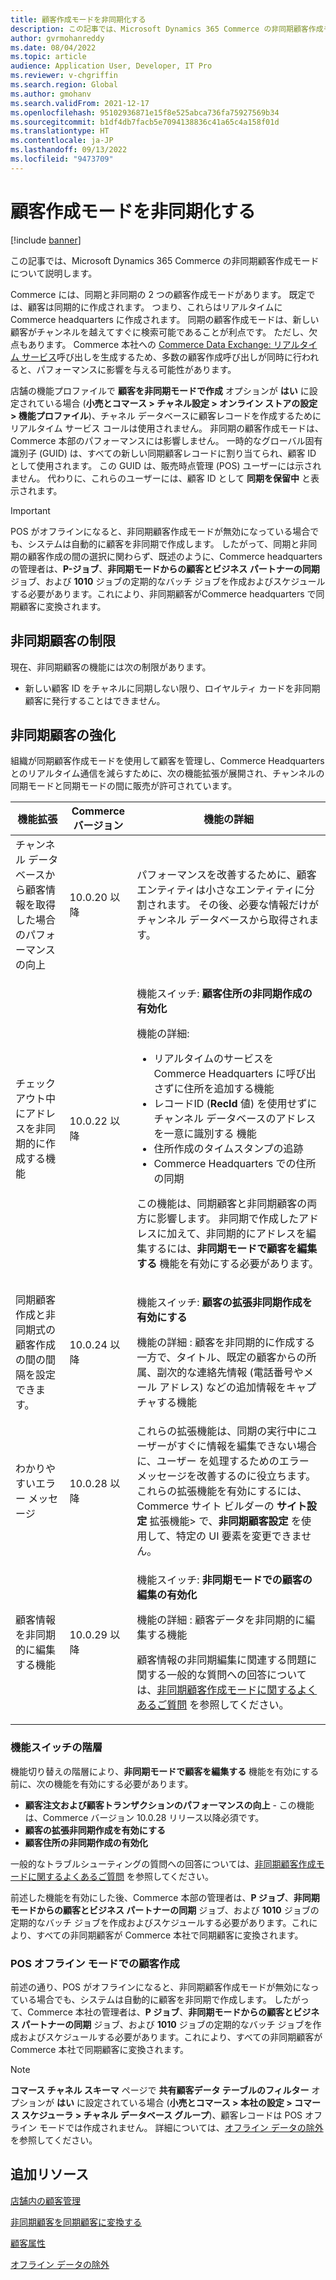 ```yaml
---
title: 顧客作成モードを非同期化する
description: この記事では、Microsoft Dynamics 365 Commerce の非同期顧客作成モードについて説明します。
author: gvrmohanreddy
ms.date: 08/04/2022
ms.topic: article
audience: Application User, Developer, IT Pro
ms.reviewer: v-chgriffin
ms.search.region: Global
ms.author: gmohanv
ms.search.validFrom: 2021-12-17
ms.openlocfilehash: 95102936871e15f8e525abca736fa75927569b34
ms.sourcegitcommit: b1df4db7facb5e7094138836c41a65c4a158f01d
ms.translationtype: HT
ms.contentlocale: ja-JP
ms.lasthandoff: 09/13/2022
ms.locfileid: "9473709"
---
```

# <a name="asynchronous-customer-creation-mode"></a>顧客作成モードを非同期化する

[!include [banner](includes/banner.md)]

この記事では、Microsoft Dynamics 365 Commerce の非同期顧客作成モードについて説明します。

Commerce には、同期と非同期の 2 つの顧客作成モードがあります。 既定では、顧客は同期的に作成されます。 つまり、これらはリアルタイムに Commerce headquarters に作成されます。 同期の顧客作成モードは、新しい顧客がチャンネルを越えてすぐに検索可能であることが利点です。 ただし、欠点もあります。 Commerce 本社への [Commerce Data Exchange: リアルタイム サービス](dev-itpro/define-retail-channel-communications-cdx.md#realtime-service)呼び出しを生成するため、多数の顧客作成呼び出しが同時に行われると、パフォーマンスに影響を与える可能性があります。

店舗の機能プロファイルで **顧客を非同期モードで作成** オプションが **はい** に設定されている場合 (**小売とコマース \> チャネル設定 \> オンライン ストアの設定 \> 機能プロファイル**)、チャネル データベースに顧客レコードを作成するためにリアルタイム サービス コールは使用されません。 非同期の顧客作成モードは、Commerce 本部のパフォーマンスには影響しません。 一時的なグローバル固有識別子 (GUID) は、すべての新しい同期顧客レコードに割り当てられ、顧客 ID として使用されます。 この GUID は、販売時点管理 (POS) ユーザーには示されません。 代わりに、これらのユーザーには、顧客 ID として **同期を保留中** と表示されます。

> [!IMPORTANT]
> POS がオフラインになると、非同期顧客作成モードが無効になっている場合でも、システムは自動的に顧客を非同期で作成します。 したがって、同期と非同期の顧客作成の間の選択に関わらず、既述のように、Commerce headquarters の管理者は、**P-ジョブ**、**非同期モードからの顧客とビジネス パートナーの同期** ジョブ、および **1010** ジョブの定期的なバッチ ジョブを作成およびスケジュールする必要があります。これにより、非同期顧客がCommerce headquarters で同期顧客に変換されます。

## <a name="async-customer-limitations"></a>非同期顧客の制限

現在、非同期顧客の機能には次の制限があります。

- 新しい顧客 ID をチャネルに同期しない限り、ロイヤルティ カードを非同期顧客に発行することはできません。

## <a name="async-customer-enhancements"></a>非同期顧客の強化

組織が同期顧客作成モードを使用して顧客を管理し、Commerce Headquarters とのリアルタイム通信を減らすために、次の機能拡張が展開され、チャンネルの同期モードと同期モードの間に販売が許可されています。 

| 機能拡張 | Commerce バージョン | 機能の詳細 |
|---|---|---|
| チャンネル データベースから顧客情報を取得した場合のパフォーマンスの向上 | 10.0.20 以降 | パフォーマンスを改善するために、顧客エンティティは小さなエンティティに分割されます。 その後、必要な情報だけがチャンネル データベースから取得されます。 |
| チェック アウト中にアドレスを非同期的に作成する機能 | 10.0.22 以降 | <p>機能スイッチ: **顧客住所の非同期作成の有効化**</p><p>機能の詳細:</p><ul><li>リアルタイムのサービスを Commerce Headquarters に呼び出さずに住所を追加する機能</li><li>レコードID (**RecId** 値) を使用せずにチャンネル データベースのアドレスを一意に識別する 機能</li><li>住所作成のタイムスタンプの追跡</li><li>Commerce Headquarters での住所の同期</li></ul><p>この機能は、同期顧客と非同期顧客の両方に影響します。 非同期で作成したアドレスに加えて、非同期的にアドレスを編集するには、**非同期モードで顧客を編集する** 機能を有効にする必要があります。</p> |
| 同期顧客作成と非同期式の顧客作成の間の間隔を設定できます。 | 10.0.24 以降 | <p>機能スイッチ: **顧客の拡張非同期作成を有効にする**</p><p>機能の詳細 : 顧客を非同期的に作成する一方で、タイトル、既定の顧客からの所属、副次的な連絡先情報 (電話番号やメール アドレス) などの追加情報をキャプチャする機能</p> |
| わかりやすいエラー メッセージ | 10.0.28 以降 | これらの拡張機能は、同期の実行中にユーザーがすぐに情報を編集できない場合に、ユーザー を処理するためのエラー メッセージを改善するのに役立ちます。 これらの拡張機能を有効にするには、Commerce サイト ビルダーの **サイト設定** 拡張機能\> で、**非同期顧客設定** を使用して、特定の UI 要素を変更できません。 |
| 顧客情報を非同期的に編集する機能 | 10.0.29 以降 | <p>機能スイッチ: **非同期モードでの顧客の編集の有効化**</p><p>機能の詳細 : 顧客データを非同期的に編集する機能</p><p>顧客情報の非同期編集に関連する問題に関する一般的な質問への回答については、[非同期顧客作成モードに関するよくあるご質問](async-customer-mode-faq.md) を参照してください。</p> |

### <a name="feature-switch-hierarchy"></a>機能スイッチの階層

機能切り替えの階層により、**非同期モードで顧客を編集する** 機能を有効にする前に、次の機能を有効にする必要があります。 

- **顧客注文および顧客トランザクションのパフォーマンスの向上** - この機能は、Commerce バージョン 10.0.28 リリース以降必須です。 
- **顧客の拡張非同期作成を有効にする**
- **顧客住所の非同期作成の有効化**

一般的なトラブルシューティングの質問への回答については、[非同期顧客作成モードに関するよくあるご質問](async-customer-mode-faq.md) を参照してください。 

前述した機能を有効にした後、Commerce 本部の管理者は、**P ジョブ**、**非同期モードからの顧客とビジネス パートナーの同期** ジョブ、および **1010** ジョブの定期的なバッチ ジョブを作成およびスケジュールする必要があります。これにより、すべての非同期顧客が Commerce 本社で同期顧客に変換されます。

### <a name="customer-creation-in-pos-offline-mode"></a>POS オフライン モードでの顧客作成

前述の通り、POS がオフラインになると、非同期顧客作成モードが無効になっている場合でも、システムは自動的に顧客を非同期で作成します。 したがって、Commerce 本社の管理者は、**P ジョブ**、**非同期モードからの顧客とビジネス パートナーの同期** ジョブ、および **1010** ジョブの定期的なバッチ ジョブを作成およびスケジュールする必要があります。これにより、すべての非同期顧客が Commerce 本社で同期顧客に変換されます。

> [!NOTE]
> **コマース チャネル スキーマ** ページで **共有顧客データ テーブルのフィルター** オプションが **はい** に設定されている場合 (**小売とコマース \> 本社の設定 \> コマース スケジューラ \> チャネル データベース グループ**)、顧客レコードは POS オフライン モードでは作成されません。 詳細については、[オフライン データの除外](dev-itpro/implementation-considerations-cdx.md#offline-data-exclusion)を参照してください。

## <a name="additional-resources"></a>追加リソース

[店舗内の顧客管理](customer-mgmt-stores.md)

[非同期顧客を同期顧客に変換する](convert-async-to-sync.md)

[顧客属性](dev-itpro/customer-attributes.md)

[オフライン データの除外](dev-itpro/implementation-considerations-cdx.md#offline-data-exclusion)
